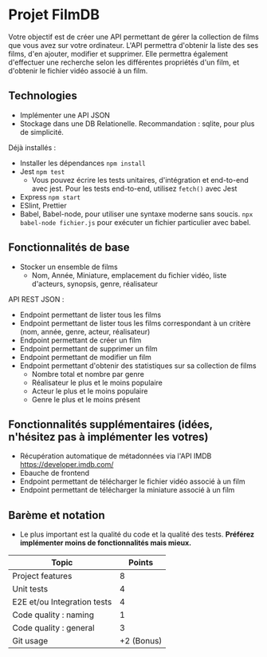   # Projet FilmDB

  Votre objectif est de créer une API permettant de gérer la collection de films que vous avez sur votre ordinateur.
  L'API permettra d'obtenir la liste des ses films, d'en ajouter, modifier et supprimer.
  Elle permettra également d'effectuer une recherche selon les différentes propriétés d'un film, et d'obtenir le fichier vidéo associé à un film.

  ## Technologies

  - Implémenter une API JSON
  - Stockage dans une DB Relationelle. Recommandation : sqlite, pour plus de simplicité.

  Déjà installés :

  - Installer les dépendances `npm install`
  - Jest `npm test`
    - Vous pouvez écrire les tests unitaires, d'intégration et end-to-end avec jest. Pour les tests end-to-end, utilisez `fetch()` avec Jest
  - Express `npm start`
  - ESlint, Prettier
  - Babel, Babel-node, pour utiliser une syntaxe moderne sans soucis. `npx babel-node fichier.js` pour exécuter un fichier particulier avec babel.

  ## Fonctionnalités de base

  - Stocker un ensemble de films
    - Nom, Année, Miniature, emplacement du fichier vidéo, liste d'acteurs, synopsis, genre, réalisateur

  API REST JSON :

  - Endpoint permettant de lister tous les films
  - Endpoint permettant de lister tous les films correspondant à un critère (nom, année, genre, acteur, réalisateur)
  - Endpoint permettant de créer un film
  - Endpoint permettant de supprimer un film
  - Endpoint permettant de modifier un film
  - Endpoint permettant d'obtenir des statistiques sur sa collection de films
    - Nombre total et nombre par genre
    - Réalisateur le plus et le moins populaire
    - Acteur le plus et le moins populaire
    - Genre le plus et le moins présent

  ## Fonctionnalités supplémentaires (idées, n'hésitez pas à implémenter les votres)

  - Récupération automatique de métadonnées via l'API IMDB https://developer.imdb.com/
  - Ebauche de frontend
  - Endpoint permettant de télécharger le fichier vidéo associé à un film
  - Endpoint permettant de télécharger la miniature associé à un film

  ## Barème et notation

  - Le plus important est la qualité du code et la qualité des tests. **Préférez implémenter moins de fonctionnalités mais mieux.**

| Topic                       | Points     |
| --------------------------- | ---------- |
| Project features            | 8          |
| Unit tests                  | 4          |
| E2E et/ou Integration tests | 4          |
| Code quality : naming       | 1          |
| Code quality : general      | 3          |
| Git usage                   | +2 (Bonus) |
